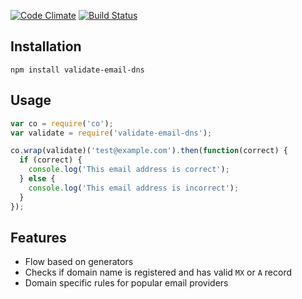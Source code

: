 [![Code Climate](https://codeclimate.com/github/meehow/node-validate-email-dns/badges/gpa.svg)](https://codeclimate.com/github/meehow/node-validate-email-dns)
[![Build Status](https://travis-ci.org/meehow/node-validate-email-dns.svg)](https://travis-ci.org/meehow/node-validate-email-dns)

Installation
------------

`npm install validate-email-dns`


Usage
-----

```javascript
var co = require('co');
var validate = require('validate-email-dns');

co.wrap(validate)('test@example.com').then(function(correct) {
  if (correct) {
    console.log('This email address is correct');
  } else {
    console.log('This email address is incorrect');
  }
});
```

Features
--------
* Flow based on generators
* Checks if domain name is registered and has valid `MX` or `A` record
* Domain specific rules for popular email providers
